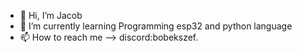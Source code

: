 - 👋 Hi, I’m Jacob
- 🌱 I’m currently learning Programming esp32 and python language
- 📫 How to reach me --> discord:bobekszef.

<!---
Jacop112/Jacop112 is a ✨ special ✨ repository because its `README.md` (this file) appears on your GitHub profile.
You can click the Preview link to take a look at your changes.
--->
